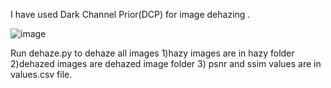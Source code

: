 I have used Dark Channel Prior(DCP) for image dehazing . 

![image](https://user-images.githubusercontent.com/93991971/202361868-8bfe0d84-4816-4bc9-8484-a5752f949976.png)

Run dehaze.py to dehaze all images
1)hazy images are in hazy folder 
2)dehazed images are dehazed image folder 
3) psnr and ssim values are in values.csv file.
